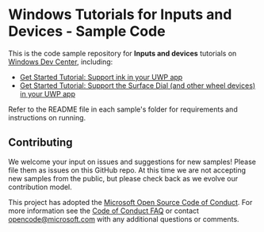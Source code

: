 # Windows Tutorials for Inputs and Devices - Sample Code

This is the code sample repository for **Inputs and devices** tutorials on [Windows Dev Center](https://developer.microsoft.com/windows), including:

 - [Get Started Tutorial: Support ink in your UWP app](https://docs.microsoft.com/windows/uwp/get-started/ink-walkthrough)
 - [Get Started Tutorial: Support the Surface Dial (and other wheel devices) in your UWP app](https://docs.microsoft.com/windows/uwp/get-started/radialcontroller-walkthrough)

Refer to the README file in each sample's folder for requirements and instructions on running.

## Contributing

We welcome your input on issues and suggestions for new samples! Please file them as issues on this GitHub repo.  At this time we are not accepting new samples from the public, but please check back as we evolve our contribution model.

This project has adopted the [Microsoft Open Source Code of Conduct](https://opensource.microsoft.com/codeofconduct/). For more information see the [Code of Conduct FAQ](https://opensource.microsoft.com/codeofconduct/faq/) or contact [opencode@microsoft.com](mailto:opencode@microsoft.com) with any additional questions or comments.
